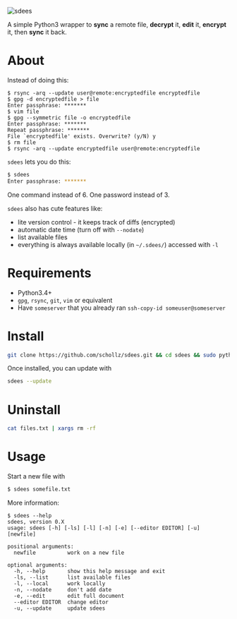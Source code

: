 ![sdees](http://i.imgur.com/I6EzEDH.jpg)

A simple Python3 wrapper to **sync** a remote file, **decrypt** it, **edit** it, **encrypt** it, then **sync** it back.

# About

Instead of doing this:

```
$ rsync -arq --update user@remote:encryptedfile encryptedfile
$ gpg -d encryptedfile > file
Enter passphrase: *******
$ vim file
$ gpg --symmetric file -o encryptedfile
Enter passphrase: *******
Repeat passphrase: *******
File `encryptedfile' exists. Overwrite? (y/N) y
$ rm file
$ rsync -arq --update encryptedfile user@remote:encryptedfile
```

`sdees` lets you do this:

```bash
$ sdees
Enter passphrase: *******
```

One command instead of 6. One password instead of 3.

`sdees` also has cute features like:

* lite version control - it keeps track of diffs (encrypted)
* automatic date time (turn off with `--nodate`)
* list available files
* everything is always available locally (in `~/.sdees/`) accessed with `-l`

# Requirements

- Python3.4+
- `gpg`, `rsync`, `git`, `vim` or equivalent
- Have `someserver` that you already ran `ssh-copy-id someuser@someserver`

# Install

```bash
git clone https://github.com/schollz/sdees.git && cd sdees && sudo python3 setup.py install --record files.txt
```

Once installed, you can update with

```bash
sdees --update
```

# Uninstall

```bash
cat files.txt | xargs rm -rf
```

# Usage

Start a new file with

```bash
$ sdees somefile.txt
```

More information:

```
$ sdees --help
sdees, version 0.X
usage: sdees [-h] [-ls] [-l] [-n] [-e] [--editor EDITOR] [-u] [newfile]

positional arguments:
  newfile          work on a new file

optional arguments:
  -h, --help       show this help message and exit
  -ls, --list      list available files
  -l, --local      work locally
  -n, --nodate     don't add date
  -e, --edit       edit full document
  --editor EDITOR  change editor
  -u, --update     update sdees
```
